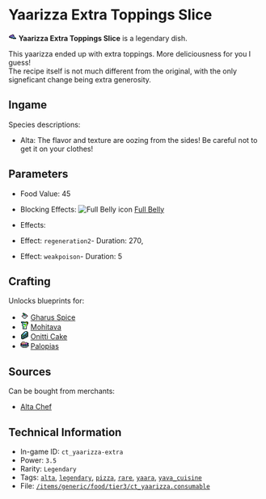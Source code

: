 # Yaarizza Extra Toppings Slice

<img src="https://raw.githubusercontent.com/Ceterai/Enternia/main/items/generic/food/tier3/ct_yaarizza.png" alt="Yaarizza Extra Toppings Slice icon" loading="lazy" height="16px" width="auto" /> **Yaarizza Extra Toppings Slice** is a legendary dish.

This yaarizza ended up with extra toppings. More deliciousness for you I guess!  
The recipe itself is not much different from the original, with the only signeficant change being extra generosity.

## Ingame

Species descriptions:

- Alta: The flavor and texture are oozing from the sides! Be careful not to get it on your clothes!

## Parameters

- Food Value: 45
- Blocking Effects: <img src="https://starbounder.org/mediawiki/images/6/60/Status_Well_Fed.png" alt="Full Belly icon" loading="lazy" height="16px" width="16px" /> [Full Belly](https://starbounder.org/Full_Belly)
- Effects: 

- Effect: `regeneration2`- Duration: 270, 

- Effect: `weakpoison`- Duration: 5

## Crafting

Unlocks blueprints for:

- <img src="https://raw.githubusercontent.com/Ceterai/Enternia/main/items/generic/food/other/ct_gharus_spice.png" alt="Gharus Spice icon" loading="lazy" height="16px" width="auto" /> [Gharus Spice](https://ceterai.github.io/MyEnternia/Wiki/GharusSpice)
- <img src="https://raw.githubusercontent.com/Ceterai/Enternia/main/items/generic/food/tier4/ct_mohitava_cocktail.png" alt="Mohitava icon" loading="lazy" height="16px" width="auto" /> [Mohitava](https://ceterai.github.io/MyEnternia/Wiki/Mohitava)
- <img src="https://raw.githubusercontent.com/Ceterai/Enternia/main/items/generic/food/tier4/ct_onitti_cake.png" alt="Onitti Cake icon" loading="lazy" height="16px" width="auto" /> [Onitti Cake](https://ceterai.github.io/MyEnternia/Wiki/OnittiCake)
- <img src="https://raw.githubusercontent.com/Ceterai/Enternia/main/items/generic/food/tier4/ct_palopias.png" alt="Palopias icon" loading="lazy" height="16px" width="auto" /> [Palopias](https://ceterai.github.io/MyEnternia/Wiki/Palopias)

## Sources

Can be bought from merchants:

- [Alta Chef](https://ceterai.github.io/MyEnternia/Wiki/AltaChef)

## Technical Information

- In-game ID: `ct_yaarizza-extra`
- Power: `3.5`
- Rarity: `Legendary`
- Tags: [`alta`](https://ceterai.github.io/MyEnternia/Wiki/Tags/Alta), [`legendary`](https://ceterai.github.io/MyEnternia/Wiki/Tags/Legendary), [`pizza`](https://ceterai.github.io/MyEnternia/Wiki/Tags/Pizza), [`rare`](https://ceterai.github.io/MyEnternia/Wiki/Tags/Rare), [`yaara`](https://ceterai.github.io/MyEnternia/Wiki/Tags/Yaara), [`yava_cuisine`](https://ceterai.github.io/MyEnternia/Wiki/Tags/YavaCuisine)
- File: [`/items/generic/food/tier3/ct_yaarizza.consumable`](https://github.com/Ceterai/Enternia/blob/main/items/generic/food/tier3/ct_yaarizza.consumable)
